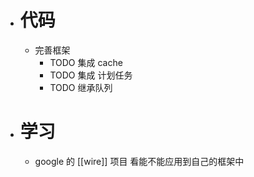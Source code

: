 - # 代码
	- 完善框架
		- TODO 集成 cache
		- TODO 集成 计划任务
		- TODO  继承队列
- # 学习
	- google 的 [[wire]] 项目
	  看能不能应用到自己的框架中